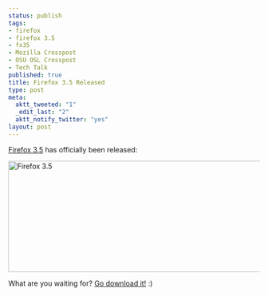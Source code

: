```yaml
--- 
status: publish
tags: 
- firefox
- firefox 3.5
- fx35
- Mozilla Crosspost
- OSU OSL Crosspost
- Tech Talk
published: true
title: Firefox 3.5 Released
type: post
meta: 
  aktt_tweeted: "1"
  _edit_last: "2"
  aktt_notify_twitter: "yes"
layout: post
---
```

<a href="http://getfirefox.com">Firefox 3.5</a> has officially been released:

<a href="http://getfirefox.com"><img src="http://fredericiana.com/wp-content/uploads/2009/06/firefox35.jpg" alt="Firefox 3.5" title="Firefox 3.5" width="579" height="223" class="alignnone size-full wp-image-2315" /></a>

What are you waiting for? <a href="http://getfirefox.com">Go download it!</a> :)
